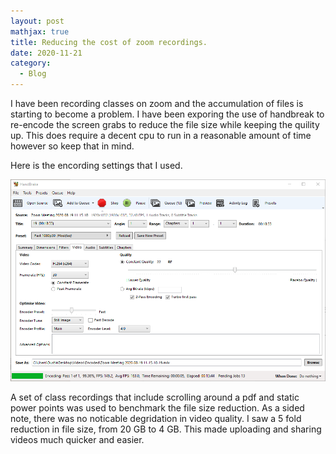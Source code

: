 ```yaml
---
layout: post
mathjax: true
title: Reducing the cost of zoom recordings.
date: 2020-11-21
category:
  - Blog
---
```


I have been recording classes on zoom and the accumulation of files is starting to become a problem. I have been exporing the use of handbreak to re-encode the screen grabs to reduce the file size while keeping the quility up. This does require a decent cpu to run in a reasonable amount of time however so keep that in mind.

Here is the encording settings that I used.

![](/assets/imgs/handbreak.png)

A set of class recordings that include scrolling around a pdf and static power points was used to benchmark the file size reduction. As a sided note, there was no noticable degridation in video quality. I saw a 5 fold reduction in file size, from 20 GB to 4 GB. This made uploading and sharing videos much quicker and easier.

 

